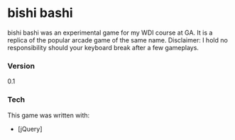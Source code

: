 # bishi bashi

bishi bashi was an experimental game for my WDI course at GA. It is a replica of the popular arcade game of the same name. 
Disclaimer: I hold no responsibility should your keyboard break after a few gameplays.

### Version
0.1

### Tech

This game was written with:

* [jQuery]


